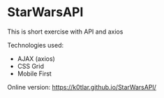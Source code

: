 # StarWarsAPI

This is short exercise with API and axios

Technologies used:
- AJAX (axios)
- CSS Grid
- Mobile First

Online version: https://k0tlar.github.io/StarWarsAPI/
